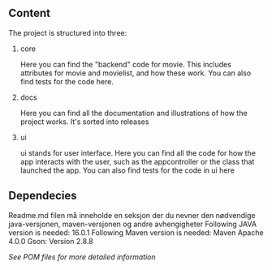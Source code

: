 
## Content
The project is structured into three:
1. core

    Here you can find the "backend" code for movie. This includes attributes for movie and movielist, and how these work. You can also find tests for the code here.
2. docs

    Here you can find all the documentation and illustrations of how the project works. It's sorted into releases
3. ui

    ui stands for user interface. Here you can find all the code for how the app interacts with the user, such as the appcontroller or the class that launched the app. You can also find tests for the code in ui here


## Dependecies
Readme.md filen må inneholde en seksjon der du nevner den nødvendige java-versjonen, maven-versjonen og andre avhengigheter 
Following JAVA version is needed: 16.0.1
Following Maven version is needed: Maven Apache 4.0.0
Gson: Version 2.8.8

*See POM files for more detailed information*